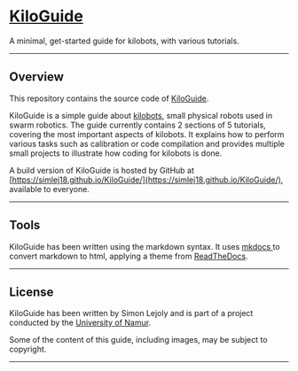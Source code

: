 # [KiloGuide](https://simlej18.github.io/KiloGuide/)
A minimal, get-started guide for kilobots, with various tutorials.

---
## Overview
This repository contains the source code of [KiloGuide](https://simlej18.github.io/KiloGuide/).

KiloGuide is a simple guide about [kilobots](https://www.kilobotics.com), small physical robots used in swarm robotics. The guide currently contains 2 sections of 5 tutorials, covering the most important aspects of kilobots. It explains how to perform various tasks such as calibration or code compilation and provides multiple small projects to illustrate how coding for kilobots is done.

A build version of KiloGuide is hosted by GitHub at [https://simlej18.github.io/KiloGuide/](https://simlej18.github.io/KiloGuide/), available to everyone.

---
## Tools
KiloGuide has been written using the markdown syntax. It uses [mkdocs ](https://www.mkdocs.org)to convert markdown to html, applying a theme from [ReadTheDocs](https://readthedocs.org).

---
## License
KiloGuide has been written by Simon Lejoly and is part of a project conducted by the [University of Namur](https://www.unamur.be).

Some of the content of this guide, including images, may be subject to copyright.

---
